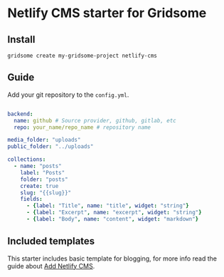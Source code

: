 # Netlify CMS starter for Gridsome

## Install
`gridsome create my-gridsome-project netlify-cms`

## Guide

Add your git repository to the `config.yml`.

```yml

backend:
  name: github # Source provider, github, gitlab, etc
  repo: your_name/repo_name # repository name

media_folder: "uploads"
public_folder: "../uploads"

collections:
  - name: "posts"
    label: "Posts"
    folder: "posts"
    create: true
    slug: "{{slug}}"
    fields:
      - {label: "Title", name: "title", widget: "string"}
      - {label: "Excerpt", name: "excerpt", widget: "string"}
      - {label: "Body", name: "content", widget: "markdown"}

```

## Included templates

This starter includes basic template for blogging, for more info read the guide about [Add Netlify CMS](https://gridsome.org/docs/guide-netlify-cms).
